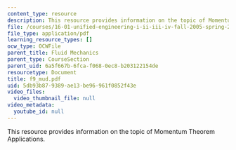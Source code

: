 ```yaml
---
content_type: resource
description: This resource provides information on the topic of Momentum Theorem Applications.
file: /courses/16-01-unified-engineering-i-ii-iii-iv-fall-2005-spring-2006/5db93b879389ae13be96961f0852f43e_f9_mud.pdf
file_type: application/pdf
learning_resource_types: []
ocw_type: OCWFile
parent_title: Fluid Mechanics
parent_type: CourseSection
parent_uid: 6a5f667b-6fca-f068-0ec8-b203122154de
resourcetype: Document
title: f9_mud.pdf
uid: 5db93b87-9389-ae13-be96-961f0852f43e
video_files:
  video_thumbnail_file: null
video_metadata:
  youtube_id: null
---
```

This resource provides information on the topic of Momentum Theorem Applications.